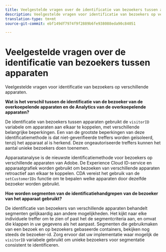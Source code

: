 ```yaml
---
title: Veelgestelde vragen over de identificatie van bezoekers tussen apparaten
description: Veelgestelde vragen voor identificatie van bezoekers op verschillende apparaten
translation-type: tm+mt
source-git-commit: ebf149df7974f9f2889b6fe938088eda90c84051

---
```



# Veelgestelde vragen over de identificatie van bezoekers tussen apparaten

Veelgestelde vragen voor identificatie van bezoekers op verschillende apparaten.

**Wat is het verschil tussen de identificatie van de bezoeker van de overkoepelende apparaten en de Analytics van de overkoepelende apparaten?**

De identificatie van bezoekers tussen apparaten gebruikt de `visitorID` variabele om apparaten aan elkaar te koppelen, met verschillende belangrijke beperkingen. Een van de grootste beperkingen van deze identificatiemethode is dat niet-geverifieerde treffers worden geïsoleerd, tenzij het apparaat al is herkend. Deze ongeautoriseerde treffers kunnen het aantal unieke bezoekers doen toenemen.

Apparaatanalyse is de nieuwste identificatiemethode voor bezoekers op verschillende apparaten van Adobe. De Experience Cloud ID-service en apparaatgrafiek worden gebruikt om bezoeken van verschillende apparaten retroactief aan elkaar te koppelen. CDA vereist het gebruik van de `setCustomerIDs` functie om te bepalen welke apparaten door dezelfde bezoeker worden gebruikt.

**Hoe worden segmenten van de identificatiehandgrepen van de bezoeker van het apparaat gebruikt?**

De identificatie van bezoekers van verschillende apparaten behandelt segmenten gelijkaardig aan andere mogelijkheden. Het kijkt naar elke individuele treffer om te zien of past het de segmentcriteria aan, en omvat die klappen in uw gegevens als het aanpast. Segmenten die gebruikmaken van een bezoek en op bezoekers gebaseerde containers, bekijken nog steeds de bezoeker-id. Zorg ervoor dat uw implementatie waar mogelijk de `visitorID` variabele gebruikt om unieke bezoekers voor segmentatie consistent te identificeren.

